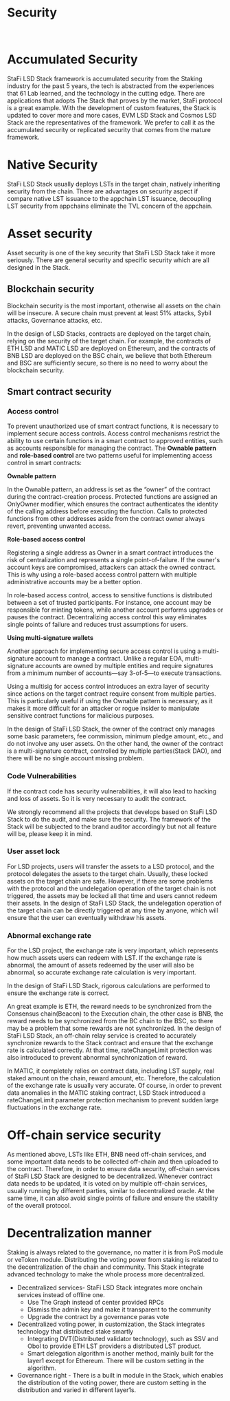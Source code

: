 # Security
&nbsp;

# Accumulated Security

StaFi LSD Stack framework is accumulated security from the Staking industry for the past 5 years, the tech is abstracted from the experiences that 61 Lab learned, and the technology in the cutting edge. There are applications that adopts The Stack that proves by the market, StaFi protocol is a great example. With the development of custom features, the Stack is updated to cover more and more cases,  EVM LSD Stack and Cosmos LSD Stack are the representatives of the framework. We prefer to call it as the accumulated security or replicated security that comes from the mature framework.

# Native Security

StaFi LSD Stack usually deploys LSTs in the target chain, natively inheriting security from the chain. There are advantages on security aspect if compare native LST issuance to the appchain LST issuance, decoupling LST security from appchains eliminate the TVL concern of the appchain.  

# Asset security

Asset security is one of the key security that StaFi LSD Stack take it more seriously. There are general security and specific security which are all designed in the Stack.

## Blockchain security

Blockchain security is the most important, otherwise all assets on the chain will be insecure. A secure chain must prevent at least 51% attacks, Sybil attacks, Governance attacks, etc.

In the design of LSD Stacks, contracts are deployed on the target chain, relying on the security of the target chain. For example, the contracts of ETH LSD and MATIC LSD are deployed on Ethereum, and the contracts of BNB LSD are deployed on the BSC chain, we believe that both Ethereum and BSC are sufficiently secure, so there is no need to worry about the blockchain security.

## Smart contract security

### Access control

To prevent unauthorized use of smart contract functions, it is necessary to implement secure access controls. Access control mechanisms restrict the ability to use certain functions in a smart contract to approved entities, such as accounts responsible for managing the contract. The **Ownable pattern** and **role-based control** are two patterns useful for implementing access control in smart contracts:

**Ownable pattern**

In the Ownable pattern, an address is set as the “owner” of the contract during the contract-creation process. Protected functions are assigned an OnlyOwner modifier, which ensures the contract authenticates the identity of the calling address before executing the function. Calls to protected functions from other addresses aside from the contract owner always revert, preventing unwanted access.

**Role-based access control**

Registering a single address as Owner in a smart contract introduces the risk of centralization and represents a single point-of-failure. If the owner's account keys are compromised, attackers can attack the owned contract. This is why using a role-based access control pattern with multiple administrative accounts may be a better option.

In role-based access control, access to sensitive functions is distributed between a set of trusted participants. For instance, one account may be responsible for minting tokens, while another account performs upgrades or pauses the contract. Decentralizing access control this way eliminates single points of failure and reduces trust assumptions for users.

**Using multi-signature wallets**

Another approach for implementing secure access control is using a multi-signature account to manage a contract. Unlike a regular EOA, multi-signature accounts are owned by multiple entities and require signatures from a minimum number of accounts—say 3-of-5—to execute transactions.

Using a multisig for access control introduces an extra layer of security since actions on the target contract require consent from multiple parties. This is particularly useful if using the Ownable pattern is necessary, as it makes it more difficult for an attacker or rogue insider to manipulate sensitive contract functions for malicious purposes.

In the design of StaFi LSD Stack, the owner of the contract only manages some basic parameters, fee commission, minimum pledge amount, etc., and do not involve any user assets. On the other hand, the owner of the contract is a multi-signature contract, controlled by multiple parties(Stack DAO), and there will be no single account missing problem.

### Code Vulnerabilities

If the contract code has security vulnerabilities, it will also lead to hacking and loss of assets. So it is very necessary to audit the contract.

We strongly recommend all the projects that develops based on StaFi LSD Stack to do the audit, and make sure the security. The framework of the Stack will be subjected to the brand auditor accordingly but not all feature will be, please keep it in mind.

### User asset lock

For LSD projects, users will transfer the assets to a LSD protocol, and the protocol delegates the assets to the target chain. Usually, these locked assets on the target chain are safe. However, if there are some problems with the protocol and the undelegation operation of the target chain is not triggered, the assets may be locked all that time and users cannot redeem their assets. In the design of StaFi LSD Stack, the undelegation operation of the target chain can be directly triggered at any time by anyone, which will ensure that the user can eventually withdraw his assets.

### Abnormal exchange rate

For the LSD project, the exchange rate is very important, which represents how much assets users can redeem with LST. If the exchange rate is abnormal, the amount of assets redeemed by the user will also be abnormal, so accurate exchange rate calculation is very important.

 In the design of StaFi LSD Stack, rigorous calculations are performed to ensure the exchange rate is correct.

An great example is ETH, the reward needs to be synchronized from the Consensus chain(Beacon) to the Execution chain, the other case is BNB, the reward needs to be synchronized from the BC chain to the BSC, so there may be a problem that some rewards are not synchronized. In the design of StaFi LSD Stack, an off-chain relay service is created to accurately synchronize rewards to the Stack contract and ensure that the exchange rate is calculated correctly. At that time, rateChangeLimit protection was also introduced to prevent abnormal synchronization of reward.

In MATIC, it completely relies on contract data, including LST supply, real staked amount on the chain, reward amount, etc. Therefore, the calculation of the exchange rate is usually very accurate. Of course, in order to prevent data anomalies in the MATIC staking contract, LSD Stack introduced a rateChangeLimit parameter protection mechanism to prevent sudden large fluctuations in the exchange rate.

# Off-chain service security

As mentioned above, LSTs like ETH, BNB need off-chain services, and some important data needs to be collected off-chain and then uploaded to the contract. Therefore, in order to ensure data security, off-chain services of StaFi LSD Stack are designed to be decentralized. Whenever contract data needs to be updated, it is voted on by multiple off-chain services, usually running by different parties, similar to decentralized oracle. At the same time, it can also avoid single points of failure and ensure the stability of the overall protocol.

# Decentralization manner

Staking is always related to the governance, no matter it is from PoS module or veToken module. Distributing the voting power from staking is related to the decentralization of the chain and community. This Stack integrate advanced technology to make the whole process more decentralized.

- Decentralized services- StaFi LSD Stack integrates more onchain services instead of offline one.
    - Use The Graph instead of center provided RPCs
    - Dismiss the admin key and make it transparent to the community
    - Upgrade the contract by a governance paras vote
- Decentralized voting power, in customization, the Stack integrates technology that distributed stake smartly
    - Integrating DVT(Distributed validator technology), such as SSV and Obol to provide ETH LST providers a distributed LST product.
    - Smart delegation algorithm is another method, mainly built for the layer1 except for Ethereum. There will be custom setting in the algorithm.
- Governance right -  There is a built in module in the Stack, which enables the distribution of the voting power, there are custom setting in the distribution and varied in different layer1s.
